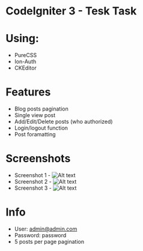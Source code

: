 # CodeIgniter 3 - Tesk Task


# Using:
* PureCSS
* Ion-Auth
* CKEditor

# Features
* Blog posts pagination
* Single view post
* Add/Edit/Delete posts (who authorized)
* Login/logout function
* Post foramatting

# Screenshots
* Screenshot 1 - ![Alt text](http://www.dima.rv.ua/2015-06-11_170316.png "Screenshot 1")
* Screenshot 2 - ![Alt text](http://www.dima.rv.ua/2015-06-11_170702.png "Screenshot 2")
* Screenshot 3 - ![Alt text](http://www.dima.rv.ua/2015-06-11_170713.png "Screenshot 3")

# Info
* User: admin@admin.com
* Password: password
* 5 posts per page pagination
